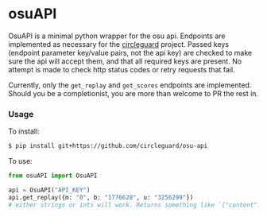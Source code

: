 # osuAPI

OsuAPI is a minimal python wrapper for the osu api. Endpoints are implemented as necessary for the [circleguard](https://github.com/circleguard/circleguard) project. Passed keys (endpoint parameter key/value pairs, not the api key) are checked to make sure the api will accept them, and that all required keys are present. No attempt is made to check http status codes or retry requests that fail.

Currently, only the `get_replay` and `get_scores` endpoints are implemented. Should you be a completionist, you are more than welcome to PR the rest in.

### Usage

To install:
```bash
$ pip install git+https://github.com/circleguard/osu-api
```

To use:
```python
from osuAPI import OsuAPI

api = OsuAPI("API_KEY")
api.get_replay({m: "0", b: "1776628", u: "3256299"})
# either strings or ints will work. Returns something like `{"content":"XQAAIA....3fISw=","encoding":"base64"}`
```
